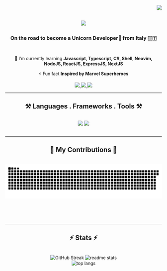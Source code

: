 <img align="right" src="https://visitor-badge.laobi.icu/badge?page_id=stemolti.stemolti" />

<h1 align="center">
    <img src="https://readme-typing-svg.herokuapp.com/?font=Righteous&size=35&center=true&vCenter=true&width=500&height=70&duration=4000&lines=Hi+There!+🚀;+I'm+Stefano+Agbodan!;" />
</h1>

<h3 align="center">On the road to become a Unicorn Developer🦄 from Italy 🇮🇹</h3>

<br/>
<div align="center">
 
 
 🌱 I’m currently learning **Javascript, Typescript, C#, Shell, Neovim, NodeJS, ReactJS, ExpressJS, NextJS**

⚡ Fun fact **Inspired by Marvel Superheroes**

 </div>
 
<div align="center"> 
  <a href="mailto:stemolti@gmail.com">
    <img src="https://img.shields.io/badge/Gmail-333333?style=for-the-badge&logo=gmail&logoColor=red" />
  </a>
  <a href="https://www.linkedin.com/in/stefano-t%C3%A9t%C3%A9-agbodan-879511184/" >
    <img src="https://img.shields.io/badge/LinkedIn-0077B5?style=for-the-badge&logo=linkedin&logoColor=white" />
  </a>
  <a href="" >
     <img src="https://img.shields.io/badge/Portfolio-FF5722?style=for-the-badge&logo=todoist&logoColor=white" /> <!-- sqlite, safari, google-chrome are other good icon options -->
  </a>
</div>

 <hr/>
 
<h2 align="center">⚒️ Languages . Frameworks . Tools ⚒️</h2>
<br/>
<div align="center">
    <img src="https://skillicons.dev/icons?i=html,css,bootstrap,vscode,figma,git,github" />
    <img src="https://skillicons.dev/icons?i=javascript,typescript,react,nodejs,cs,nextjs,mysql,mongodb" /><br>
</div>

<br/>
<hr/>

<div align="center">
  <h2>🐍 My Contributions 🐍</h2>
  <br>
  <img alt="snake eating my contributions" src="https://raw.githubusercontent.com/stemolti/stemolti/output/github-contribution-grid-snake.svg" />
  
  <br/><br/><br/>
</div>

<hr/>

<h2 align="center">⚡ Stats ⚡</h2>
<br>
<div align=center>
    <img width=414 src="https://streak-stats.demolab.com?user=stemolti&theme=highcontrast&border_radius=10" alt="GitHub Streak" />
    <img width=390 src="https://github-readme-stats.vercel.app/api?username=stemolti&count_private=true&show_icons=true&theme=highcontrast&rank_icon=github&border_radius=10" alt="readme stats" />
  <br/>
  <img width=325 align="center" src="https://github-readme-stats.vercel.app/api/top-langs/?username=stemolti&hide=HTML&langs_count=8&layout=compact&theme=highcontrast&border_radius=10&size_weight=0.5&count_weight=0.5&exclude_repo=github-readme-stats" alt="top langs" />
</div>

<br/><br/>

<!--
**stemolti/stemolti** is a ✨ _special_ ✨ repository because its `README.md` (this file) appears on your GitHub profile.

Here are some ideas to get you started:

- 🔭 I’m currently working on ...
- 🌱 I’m currently learning ...
- 👯 I’m looking to collaborate on ...
- 🤔 I’m looking for help with ...
- 💬 Ask me about ...
- 📫 How to reach me: ...
- 😄 Pronouns: ...
- ⚡ Fun fact: ...
-->
